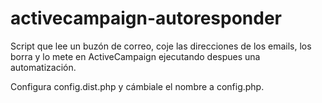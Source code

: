 # activecampaign-autoresponder
Script que lee un buzón de correo, coje las direcciones de los emails, los borra y lo mete en ActiveCampaign ejecutando despues una automatización.

Configura config.dist.php y cámbiale el nombre a config.php.